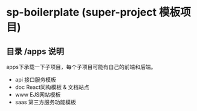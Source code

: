 # sp-boilerplate (super-project 模板项目)

## 目录 /apps 说明

apps下承载一下子项目，每个子项目可能有自己的前端和后端。

 - api 接口服务模板
 - doc React同构模板 & 文档站点
 - www EJS网站模板
 - saas 第三方服务功能模板


